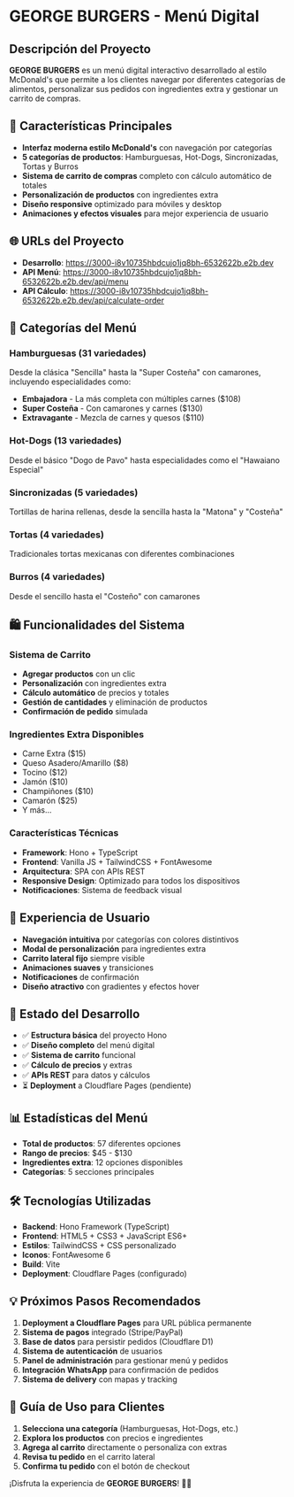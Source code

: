 # GEORGE BURGERS - Menú Digital

## Descripción del Proyecto
**GEORGE BURGERS** es un menú digital interactivo desarrollado al estilo McDonald's que permite a los clientes navegar por diferentes categorías de alimentos, personalizar sus pedidos con ingredientes extra y gestionar un carrito de compras.

## 🎯 Características Principales
- **Interfaz moderna estilo McDonald's** con navegación por categorías
- **5 categorías de productos**: Hamburguesas, Hot-Dogs, Sincronizadas, Tortas y Burros
- **Sistema de carrito de compras** completo con cálculo automático de totales
- **Personalización de productos** con ingredientes extra
- **Diseño responsive** optimizado para móviles y desktop
- **Animaciones y efectos visuales** para mejor experiencia de usuario

## 🌐 URLs del Proyecto
- **Desarrollo**: https://3000-i8v10735hbdcujo1jq8bh-6532622b.e2b.dev
- **API Menú**: https://3000-i8v10735hbdcujo1jq8bh-6532622b.e2b.dev/api/menu
- **API Cálculo**: https://3000-i8v10735hbdcujo1jq8bh-6532622b.e2b.dev/api/calculate-order

## 🍔 Categorías del Menú

### Hamburguesas (31 variedades)
Desde la clásica "Sencilla" hasta la "Super Costeña" con camarones, incluyendo especialidades como:
- **Embajadora** - La más completa con múltiples carnes ($108)
- **Super Costeña** - Con camarones y carnes ($130) 
- **Extravagante** - Mezcla de carnes y quesos ($110)

### Hot-Dogs (13 variedades)
Desde el básico "Dogo de Pavo" hasta especialidades como el "Hawaiano Especial"

### Sincronizadas (5 variedades) 
Tortillas de harina rellenas, desde la sencilla hasta la "Matona" y "Costeña"

### Tortas (4 variedades)
Tradicionales tortas mexicanas con diferentes combinaciones

### Burros (4 variedades)
Desde el sencillo hasta el "Costeño" con camarones

## 🛍️ Funcionalidades del Sistema

### Sistema de Carrito
- **Agregar productos** con un clic
- **Personalización** con ingredientes extra
- **Cálculo automático** de precios y totales
- **Gestión de cantidades** y eliminación de productos
- **Confirmación de pedido** simulada

### Ingredientes Extra Disponibles
- Carne Extra ($15)
- Queso Asadero/Amarillo ($8)
- Tocino ($12)
- Jamón ($10)
- Champiñones ($10)
- Camarón ($25)
- Y más...

### Características Técnicas
- **Framework**: Hono + TypeScript
- **Frontend**: Vanilla JS + TailwindCSS + FontAwesome
- **Arquitectura**: SPA con APIs REST
- **Responsive Design**: Optimizado para todos los dispositivos
- **Notificaciones**: Sistema de feedback visual

## 🎨 Experiencia de Usuario
- **Navegación intuitiva** por categorías con colores distintivos
- **Modal de personalización** para ingredientes extra
- **Carrito lateral fijo** siempre visible
- **Animaciones suaves** y transiciones
- **Notificaciones** de confirmación
- **Diseño atractivo** con gradientes y efectos hover

## 🚀 Estado del Desarrollo
- ✅ **Estructura básica** del proyecto Hono
- ✅ **Diseño completo** del menú digital
- ✅ **Sistema de carrito** funcional
- ✅ **Cálculo de precios** y extras
- ✅ **APIs REST** para datos y cálculos
- ⏳ **Deployment** a Cloudflare Pages (pendiente)

## 📊 Estadísticas del Menú
- **Total de productos**: 57 diferentes opciones
- **Rango de precios**: $45 - $130
- **Ingredientes extra**: 12 opciones disponibles
- **Categorías**: 5 secciones principales

## 🛠️ Tecnologías Utilizadas
- **Backend**: Hono Framework (TypeScript)
- **Frontend**: HTML5 + CSS3 + JavaScript ES6+
- **Estilos**: TailwindCSS + CSS personalizado
- **Iconos**: FontAwesome 6
- **Build**: Vite
- **Deployment**: Cloudflare Pages (configurado)

## 💡 Próximos Pasos Recomendados
1. **Deployment a Cloudflare Pages** para URL pública permanente
2. **Sistema de pagos** integrado (Stripe/PayPal)
3. **Base de datos** para persistir pedidos (Cloudflare D1)
4. **Sistema de autenticación** de usuarios
5. **Panel de administración** para gestionar menú y pedidos
6. **Integración WhatsApp** para confirmación de pedidos
7. **Sistema de delivery** con mapas y tracking

## 🎯 Guía de Uso para Clientes
1. **Selecciona una categoría** (Hamburguesas, Hot-Dogs, etc.)
2. **Explora los productos** con precios e ingredientes
3. **Agrega al carrito** directamente o personaliza con extras
4. **Revisa tu pedido** en el carrito lateral
5. **Confirma tu pedido** con el botón de checkout

¡Disfruta la experiencia de **GEORGE BURGERS**! 🍔🌟